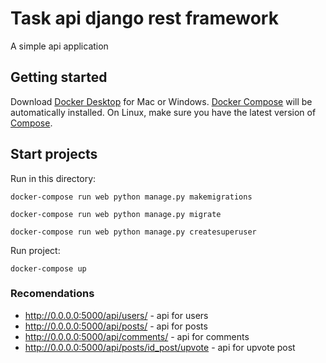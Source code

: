 Task api django rest framework
=========

A simple api application 

Getting started
---------------

Download [Docker Desktop](https://www.docker.com/products/docker-desktop) for Mac or Windows. [Docker Compose](https://docs.docker.com/compose) will be automatically installed. On Linux, make sure you have the latest version of [Compose](https://docs.docker.com/compose/install/). 


## Start projects
Run in this directory:
```
docker-compose run web python manage.py makemigrations
```

```
docker-compose run web python manage.py migrate
```

```
docker-compose run web python manage.py createsuperuser
```

Run project:
```
docker-compose up
```


### Recomendations
* http://0.0.0.0:5000/api/users/  - api for users 
* http://0.0.0.0:5000/api/posts/  - api for posts
* http://0.0.0.0:5000/api/comments/ - api for comments
* http://0.0.0.0:5000/api/posts/id_post/upvote  - api for upvote post

